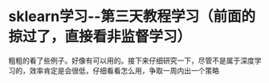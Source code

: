 # sklearn学习--第三天教程学习（前面的掠过了，直接看非监督学习）

粗粗的看了些例子。好像有可以用的。接下来仔细研究一下，尽管不是属于深度学习的，效率肯定是会很低，仔细看看怎么用，争取一周内出一个策略